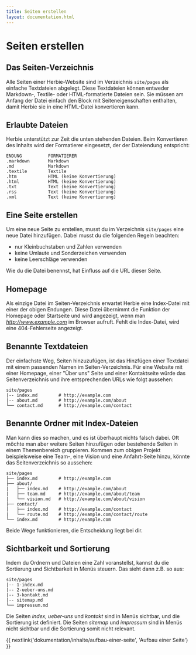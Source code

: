 ```yaml
---
title: Seiten erstellen
layout: documentation.html
---
```


# Seiten erstellen

## Das Seiten-Verzeichnis

Alle Seiten einer Herbie-Website sind im Verzeichnis `site/pages` als einfache
Textdateien abgelegt. Diese Textdateien können entweder Markdown-, Textile- oder
HTML-formatierte Dateien sein. Sie müssen am Anfang der Datei einfach den
Block mit Seiteneigenschaften enthalten, damit Herbie sie in eine HTML-Datei
konvertieren kann.


## Erlaubte Dateien

Herbie unterstützt zur Zeit die unten stehenden Dateien. Beim Konvertieren des
Inhalts wird der Formatierer eingesetzt, der der Dateiendung entspricht:

    ENDUNG          FORMATIERER
    .markdown       Markdown
    .md             Markdown
    .textile        Textile
    .htm            HTML (keine Konvertierung)
    .html           HTML (keine Konvertierung)
    .txt            Text (keine Konvertierung)
    .rss            Text (keine Konvertierung)
    .xml            Text (keine Konvertierung)


## Eine Seite erstellen

Um eine neue Seite zu erstellen, musst du im Verzeichnis `site/pages` eine neue
Datei hinzufügen. Dabei musst du die folgenden Regeln beachten:

- nur Kleinbuchstaben und Zahlen verwenden
- keine Umlaute und Sonderzeichen verwenden
- keine Leerschläge verwenden

Wie du die Datei benennst, hat Einfluss auf die URL dieser Seite.


## Homepage

Als einzige Datei im Seiten-Verzeichnis erwartet Herbie eine Index-Datei mit
einer der obigen Endungen. Diese Datei übernimmt die Funktion der Homepage oder
Startseite und wird angezeigt, wenn man *http://www.example.com* im Browser
aufruft. Fehlt die Index-Datei, wird eine 404-Fehlerseite angezeigt.


## Benannte Textdateien

Der einfachste Weg, Seiten hinzuzufügen, ist das Hinzfügen einer Textdatei mit
einem passenden Namen im Seiten-Verzeichnis. Für eine Website mit einer
Homepage, einer "Über uns" Seite und einer Kontaktseite würde das
Seitenverzeichnis und ihre entsprechenden URLs wie folgt aussehen:

    site/pages
    |-- index.md        # http://example.com
    |-- about.md        # http://example.com/about
    └── contact.md      # http://example.com/contact


## Benannte Ordner mit Index-Dateien

Man kann dies so machen, und es ist überhaupt nichts falsch dabei. Oft möchte
man aber weitere Seiten hinzufügen oder bestehende Seiten in einem Themenbereich
gruppieren. Kommen zum obigen Projekt beispielsweise eine Team-, eine Vision und
eine Anfahrt-Seite hinzu, könnte das Seitenverzeichnis so aussehen:

    site/pages
    ├── index.md        # http://example.com
    ├── about/
    |   ├── index.md    # http://example.com/about
    |   ├── team.md     # http://example.com/about/team
    |   └── vision.md   # http://example.com/about/vision
    ├── contact/
    |   ├── index.md    # http://example.com/contact
    |   └── route.md    # http://example.com/contact/route
    └── index.md        # http://example.com


Beide Wege funktionieren, die Entscheidung liegt bei dir.


## Sichtbarkeit und Sortierung

Indem du Ordnern und Dateien eine Zahl voranstellst, kannst du die Sortierung
und Sichtbarkeit in Menüs steuern. Das sieht dann z.B. so aus:

    site/pages
    |-- 1-index.md
    |-- 2-ueber-uns.md
    |-- 3-kontakt.md
    |-- sitemap.md
    └── impressum.md

Die Seiten *index*, *ueber-uns* und *kontakt* sind in Menüs sichtbar, und die Sortierung
ist definiert. Die Seiten *sitemap* und *impressum* sind in Menüs nicht sichtbar und
die Sortierung somit nicht relevant.


{{ nextlink('dokumentation/inhalte/aufbau-einer-seite', 'Aufbau einer Seite') }}
